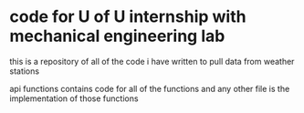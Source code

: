 # code for U of U internship with mechanical engineering lab
this is a repository of all of the code i have written to pull data from weather stations
 
api functions contains code for all of the functions and any other file is the implementation of those functions 
